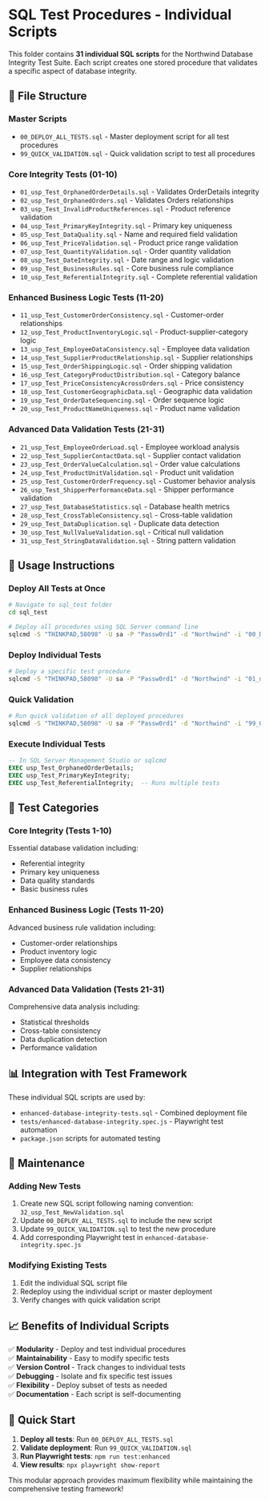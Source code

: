 # SQL Test Procedures - Individual Scripts

This folder contains **31 individual SQL scripts** for the Northwind Database Integrity Test Suite. Each script creates one stored procedure that validates a specific aspect of database integrity.

## 📁 File Structure

### Master Scripts
- `00_DEPLOY_ALL_TESTS.sql` - Master deployment script for all test procedures
- `99_QUICK_VALIDATION.sql` - Quick validation script to test all procedures

### Core Integrity Tests (01-10)
- `01_usp_Test_OrphanedOrderDetails.sql` - Validates OrderDetails integrity
- `02_usp_Test_OrphanedOrders.sql` - Validates Orders relationships  
- `03_usp_Test_InvalidProductReferences.sql` - Product reference validation
- `04_usp_Test_PrimaryKeyIntegrity.sql` - Primary key uniqueness
- `05_usp_Test_DataQuality.sql` - Name and required field validation
- `06_usp_Test_PriceValidation.sql` - Product price range validation
- `07_usp_Test_QuantityValidation.sql` - Order quantity validation
- `08_usp_Test_DateIntegrity.sql` - Date range and logic validation
- `09_usp_Test_BusinessRules.sql` - Core business rule compliance
- `10_usp_Test_ReferentialIntegrity.sql` - Complete referential validation

### Enhanced Business Logic Tests (11-20)
- `11_usp_Test_CustomerOrderConsistency.sql` - Customer-order relationships
- `12_usp_Test_ProductInventoryLogic.sql` - Product-supplier-category logic
- `13_usp_Test_EmployeeDataConsistency.sql` - Employee data validation
- `14_usp_Test_SupplierProductRelationship.sql` - Supplier relationships
- `15_usp_Test_OrderShippingLogic.sql` - Order shipping validation
- `16_usp_Test_CategoryProductDistribution.sql` - Category balance
- `17_usp_Test_PriceConsistencyAcrossOrders.sql` - Price consistency
- `18_usp_Test_CustomerGeographicData.sql` - Geographic data validation
- `19_usp_Test_OrderDateSequencing.sql` - Order sequence logic
- `20_usp_Test_ProductNameUniqueness.sql` - Product name validation

### Advanced Data Validation Tests (21-31)
- `21_usp_Test_EmployeeOrderLoad.sql` - Employee workload analysis
- `22_usp_Test_SupplierContactData.sql` - Supplier contact validation
- `23_usp_Test_OrderValueCalculation.sql` - Order value calculations
- `24_usp_Test_ProductUnitValidation.sql` - Product unit validation
- `25_usp_Test_CustomerOrderFrequency.sql` - Customer behavior analysis
- `26_usp_Test_ShipperPerformanceData.sql` - Shipper performance validation
- `27_usp_Test_DatabaseStatistics.sql` - Database health metrics
- `28_usp_Test_CrossTableConsistency.sql` - Cross-table validation
- `29_usp_Test_DataDuplication.sql` - Duplicate data detection
- `30_usp_Test_NullValueValidation.sql` - Critical null validation
- `31_usp_Test_StringDataValidation.sql` - String pattern validation

## 🚀 Usage Instructions

### Deploy All Tests at Once
```bash
# Navigate to sql_test folder
cd sql_test

# Deploy all procedures using SQL Server command line
sqlcmd -S "THINKPAD,58098" -U sa -P "Passw0rd1" -d "Northwind" -i "00_DEPLOY_ALL_TESTS.sql"
```

### Deploy Individual Tests
```bash
# Deploy a specific test procedure
sqlcmd -S "THINKPAD,58098" -U sa -P "Passw0rd1" -d "Northwind" -i "01_usp_Test_OrphanedOrderDetails.sql"
```

### Quick Validation
```bash
# Run quick validation of all deployed procedures
sqlcmd -S "THINKPAD,58098" -U sa -P "Passw0rd1" -d "Northwind" -i "99_QUICK_VALIDATION.sql"
```

### Execute Individual Tests
```sql
-- In SQL Server Management Studio or sqlcmd
EXEC usp_Test_OrphanedOrderDetails;
EXEC usp_Test_PrimaryKeyIntegrity;
EXEC usp_Test_ReferentialIntegrity;  -- Runs multiple tests
```

## 🎯 Test Categories

### **Core Integrity (Tests 1-10)**
Essential database validation including:
- Referential integrity
- Primary key uniqueness  
- Data quality standards
- Basic business rules

### **Enhanced Business Logic (Tests 11-20)**
Advanced business rule validation including:
- Customer-order relationships
- Product inventory logic
- Employee data consistency
- Supplier relationships

### **Advanced Data Validation (Tests 21-31)**
Comprehensive data analysis including:
- Statistical thresholds
- Cross-table consistency
- Data duplication detection
- Performance validation

## 📊 Integration with Test Framework

These individual SQL scripts are used by:
- `enhanced-database-integrity-tests.sql` - Combined deployment file
- `tests/enhanced-database-integrity.spec.js` - Playwright test automation
- `package.json` scripts for automated testing

## 🔧 Maintenance

### Adding New Tests
1. Create new SQL script following naming convention: `32_usp_Test_NewValidation.sql`
2. Update `00_DEPLOY_ALL_TESTS.sql` to include the new script
3. Update `99_QUICK_VALIDATION.sql` to test the new procedure
4. Add corresponding Playwright test in `enhanced-database-integrity.spec.js`

### Modifying Existing Tests
1. Edit the individual SQL script file
2. Redeploy using the individual script or master deployment
3. Verify changes with quick validation script

## 📈 Benefits of Individual Scripts

✅ **Modularity** - Deploy and test individual procedures  
✅ **Maintainability** - Easy to modify specific tests  
✅ **Version Control** - Track changes to individual tests  
✅ **Debugging** - Isolate and fix specific test issues  
✅ **Flexibility** - Deploy subset of tests as needed  
✅ **Documentation** - Each script is self-documenting  

## 🎉 Quick Start

1. **Deploy all tests**: Run `00_DEPLOY_ALL_TESTS.sql`
2. **Validate deployment**: Run `99_QUICK_VALIDATION.sql` 
3. **Run Playwright tests**: `npm run test:enhanced`
4. **View results**: `npx playwright show-report`

This modular approach provides maximum flexibility while maintaining the comprehensive testing framework!
